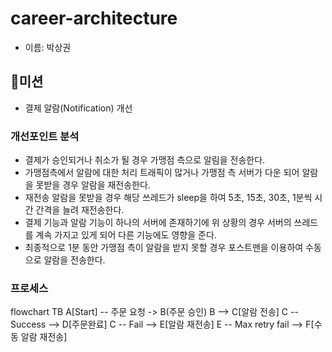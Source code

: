 # career-architecture
- 이름: 박상권

## 🚀미션
- 결제 알람(Notification) 개선

### 개선포인트 분석
- 결제가 승인되거나 취소가 될 경우 가맹점 측으로 알림을 전송한다.
- 가맹점측에서 알람에 대한 처리 트래픽이 많거나 가맹점 측 서버가 다운 되어 알람을 못받을 경우 알람을 재전송한다.
- 재전송 알람을 못받을 경우 해당 쓰레드가 sleep을 하여 5초, 15초, 30초, 1분씩 시간 간격을 늘려 재전송한다.
- 결제 기능과 알람 기능이 하나의 서버에 존재하기에 위 상황의 경우 서버의 쓰레드를 계속 가지고 있게 되어 다른 기능에도 영향을 준다.
- 최종적으로 1분 동안 가맹점 측이 알람을 받지 못할 경우 포스트맨을 이용하여 수동으로 알람을 전송한다.

### 프로세스
flowchart TB
    A[Start] -- 주문 요청 -> B(주문 승인)
    B --> C[알람 전송]
    C -- Success --> D[주문완료]
    C -- Fail --> E[알람 재전송]
    E -- Max retry fail --> F[수동 알람 재전송]
